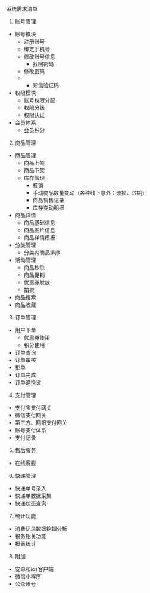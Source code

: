 系统需求清单

1. 账号管理
- 账号模块
  - 注册账号
  - 绑定手机号
  - 修改账号信息
    -  找回密码
  - 修改密码
  - * 短信验证码
- 权限模块
  - 账号权限分配
  - 权限分级
  - 权限认证
- 会员体系
  - 会员积分 

2. 商品管理
- 商品管理
  - 商品上架
  - 商品下架
  - 库存管理
    - 核销
    - 手动商品数量变动（各种线下意外：破损、过期）
    - 商品销售记录
    - 库存变动明细
- 商品详情
  - 商品基础信息
  - 商品图片信息
  - 商品详情模板
- 分类管理
  - 分类内商品排序
- 活动管理
  - 商品秒杀
  - 商品促销
  - 优惠券发放
  - 拍卖
- 商品搜索
-  商品收藏

3. 订单管理
- 用户下单
  - 优惠券使用
  - 积分使用
- 订单查询
- 订单审核
- 拒单
- 订单完成
- 订单退换货

4. 支付管理
- 支付宝支付网关
- 微信支付网关
- 第三方、网银支付网关
- 账号支付体系
- 支付记录

5. 售后服务
- 在线客服

6. 快递管理
- 快递单号录入
- 快递单数据采集
- 快递状态查询

7. 统计功能
- 消费记录数据挖掘分析
- 税务相关功能
- 报表统计

8. 附加
- 安卓和ios客户端
- 微信小程序
- 公众账号
